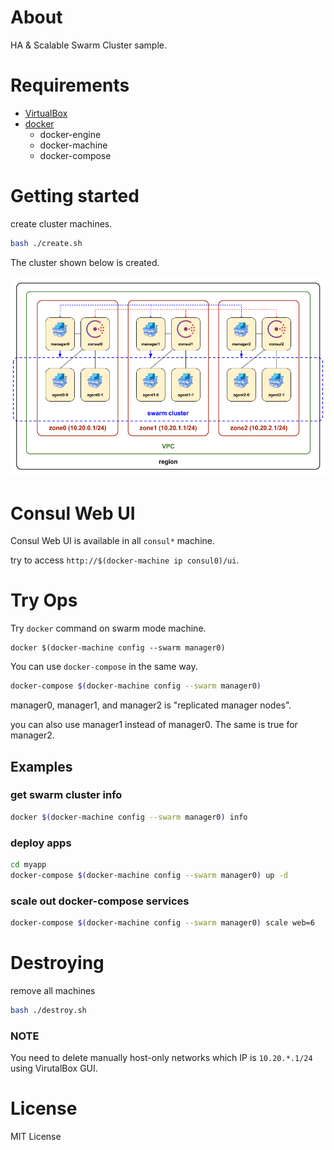# About

HA & Scalable Swarm Cluster sample.

# Requirements

* [VirtualBox](https://www.virtualbox.org/wiki/Downloads)
* [docker](https://www.docker.com/)
  * docker-engine
  * docker-machine
  * docker-compose

# Getting started

create cluster machines.

```bash
bash ./create.sh
```

The cluster shown below is created.

![cluster.png](cluster.png)

# Consul Web UI

Consul Web UI is available in all `consul*` machine.

try to access `http://$(docker-machine ip consul0)/ui`.


# Try Ops

Try `docker` command on swarm mode machine.

```
docker $(docker-machine config --swarm manager0)
```

You can use `docker-compose` in the same way.

```bash
docker-compose $(docker-machine config --swarm manager0)
```

manager0, manager1, and manager2 is "replicated manager nodes".

you can also use manager1 instead of manager0. The same is true for manager2.

## Examples

### get swarm cluster info

```bash
docker $(docker-machine config --swarm manager0) info
```

### deploy apps

```bash
cd myapp
docker-compose $(docker-machine config --swarm manager0) up -d
```

### scale out docker-compose services

```bash
docker-compose $(docker-machine config --swarm manager0) scale web=6
```

# Destroying

remove all machines

```bash
bash ./destroy.sh
```

### NOTE

You need to delete manually host-only networks which IP is `10.20.*.1/24` using VirutalBox GUI.

# License

MIT License

